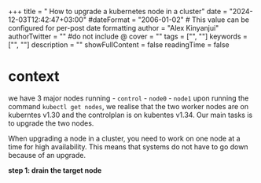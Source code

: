 +++
title = " How to upgrade a kubernetes node in a cluster"
date = "2024-12-03T12:42:47+03:00"
#dateFormat = "2006-01-02" # This value can be configured for per-post date formatting
author = "Alex Kinyanjui"
authorTwitter = "" #do not include @
cover = ""
tags = ["", ""]
keywords = ["", ""]
description = ""
showFullContent = false
readingTime = false

# context
we have 3 major nodes running
    - `control`
    - `node0`
    - `node1`
upon running the command `kubectl get nodes`, we realise that the two worker nodes are on kuberntes v1.30 and the controlplan is on kubentes v1.34.
Our main tasks is to upgrade the two nodes. 

When upgrading a node in a cluster, you need to work on one node at a time for high availability. This means that systems do not have to go down because of an upgrade.

**step 1: drain the target node** 

